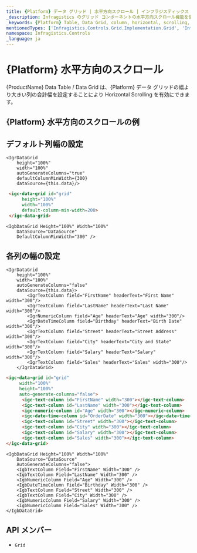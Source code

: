 ```yaml
---
title: {Platform} データ グリッド | 水平方向スクロール | インフラジスティックス
_description: Infragistics のグリッド コンポーネントの水平方向スクロール機能を使用して、列をシームレスにスクロールします。{ProductName} テーブルのサンプルを是非お試しください!
_keywords: {Platform} Table, Data Grid, column, horizontal, scrolling, {ProductName}, Infragistics, {Platform} テーブル, データ グリッド, 列, 水平, スクロール, インフラジスティックス
mentionedTypes: ['Infragistics.Controls.Grid.Implementation.Grid', 'Infragistics.Controls.Grid.Implementation.Column']
namespace: Infragistics.Controls
_language: ja
---
```


# {Platform} 水平方向のスクロール

{ProductName} Data Table / Data Grid は、{Platform} データ グリッドの幅より大きい列の合計幅を設定することにより Horizontal Scrolling を有効にできます。

## {Platform} 水平方向のスクロールの例


<code-view style="height: 600px"
           data-demos-base-url="{environment:dvDemosBaseUrl}"
           iframe-src="{environment:dvDemosBaseUrl}/grids/data-grid-column-scrolling"
           alt="{Platform} 水平方向のスクロールの例"
           github-src="grids/data-grid/column-scrolling">
</code-view>

<div class="divider--half"></div>

## デフォルト列幅の設定

```tsx
<IgrDataGrid
    height="100%"
    width="100%"
    autoGenerateColumns="true"
    defaultColumnMinWidth={300}
    dataSource={this.data}/>
```
```html
 <igc-data-grid id="grid"
      height="100%"
      width="100%"
      default-column-min-width=200>
 </igc-data-grid>
```

```razor
<IgbDataGrid Height="100%" Width="100%"
    DataSource="DataSource"
    DefaultColumnMinWidth="300" />
```

## 各列の幅の設定

```tsx
<IgrDataGrid
    height="100%"
    width="100%"
    autoGenerateColumns="false"
    dataSource={this.data}>
        <IgrTextColumn field="FirstName" headerText="First Name" width="300"/>
        <IgrTextColumn field="LastName" headerText="Last Name" width="300"/>
        <IgrNumericColumn field="Age" headerText="Age" width="300"/>
        <IgrDateTimeColumn field="Birthday" headerText="Birth Date" width="300"/>
        <IgrTextColumn field="Street" headerText="Street Address" width="300"/>
        <IgrTextColumn field="City" headerText="City and State" width="300"/>
        <IgrTextColumn field="Salary" headerText="Salary" width="300"/>
        <IgrTextColumn field="Sales" headerText="Sales" width="300"/>
    </IgrDataGrid>
```

```html
<igc-data-grid id="grid"
     width="100%"
     height="100%"
     auto-generate-columns="false">
      <igc-text-column id="FirstName" width="300"></igc-text-column>
      <igc-text-column id="LastName" width="300"></igc-text-column>
      <igc-numeric-column id="Age" width="300"></igc-numeric-column>
      <igc-date-time-column id="OrderDate" width="300"></igc-date-time-column>
      <igc-text-column id="Street" width="300"></igc-text-column>
      <igc-text-column id="City" width="300"></igc-text-column>
      <igc-text-column id="Salary" width="300"></igc-text-column>
      <igc-text-column id="Sales" width="300"></igc-text-column>
</igc-data-grid>
```

```razor
<IgbDataGrid Height="100%" Width="100%"
    DataSource="DataSource"
    AutoGenerateColumns="false">
    <IgbTextColumn Field="FirstName" Width="300" />
    <IgbTextColumn Field="LastName" Width="300" />
    <IgbNumericColumn Field="Age" Width="300" />
    <IgbDateTimeColumn Field="Birthday" Width="300" />
    <IgbTextColumn Field="Street" Width="300" />
    <IgbTextColumn Field="City" Width="300" />
    <IgbNumericColumn Field="Salary" Width="300" />
    <IgbNumericColumn Field="Sales" Width="300" />
</IgbDataGrid>
```

## API メンバー

 - `Grid`